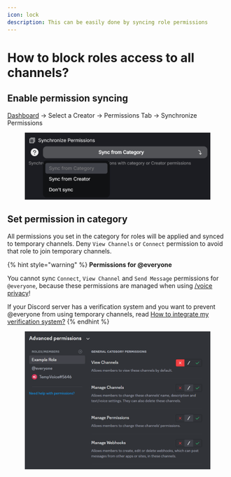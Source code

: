 ```yaml
---
icon: lock
description: This can be easily done by syncing role permissions
---
```


# How to block roles access to all channels?

## Enable permission syncing

[Dashboard](https://tempvoice.xyz/dashboard) -> Select a Creator -> Permissions Tab -> Synchronize Permissions

<figure><img src="../../.gitbook/assets/image (15) (1).png" alt=""><figcaption></figcaption></figure>

## Set permission in category

All permissions you set in the category for roles will be applied and synced to temporary channels. Deny `View Channels` or `Connect` permission to avoid that role to join temporary channels.

{% hint style="warning" %}
**Permissions for @everyone**

You cannot sync `Connect`, `View Channel` and `Send Message` permissions for `@everyone`, because these permissions are managed when using [/voice privacy](../../commands/voice/privacy.md)!

If your Discord server has a verification system and you want to prevent @everyone from using temporary channels, read [How to integrate my verification system?](../member-roles.md)
{% endhint %}

<figure><img src="../../.gitbook/assets/image (16) (1).png" alt=""><figcaption></figcaption></figure>
